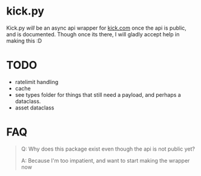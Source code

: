 # kick.py

Kick.py _will_ be an async api wrapper for [kick.com](https://kick.com) once the api is public, and is documented. Though once its there, I will gladly accept help in making this :D

# TODO

- ratelimit handling
- cache
- see types folder for things that still need a payload, and perhaps a dataclass.
- asset dataclass

# FAQ

> Q: Why does this package exist even though the api is not public yet?
>
> A: Because I'm too impatient, and want to start making the wrapper now
